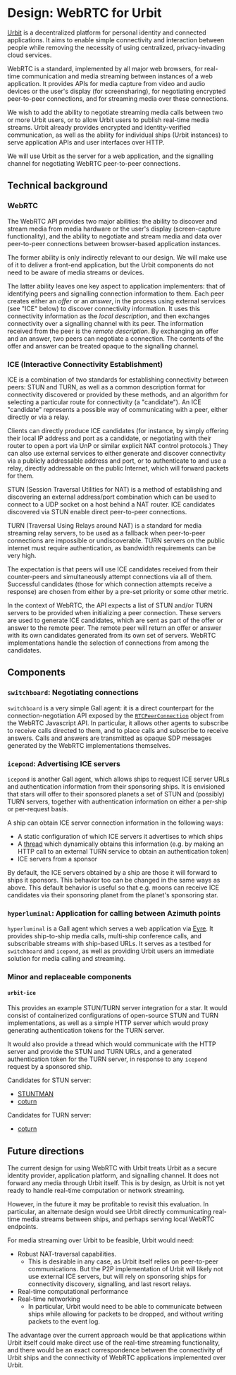 # Design: WebRTC for Urbit

[Urbit](https://urbit.org) is a decentralized platform for personal identity and connected applications. It aims to enable simple connectivity and interaction between people while removing the necessity of using centralized, privacy-invading cloud services.

WebRTC is a standard, implemented by all major web browsers, for real-time communication and media streaming between instances of a web application. It provides APIs for media capture from video and audio devices or the user's display (for screensharing), for negotiating encrypted peer-to-peer connections, and for streaming media over these connections.

We wish to add the ability to negotiate streaming media calls between two or more Urbit users, or to allow Urbit users to publish real-time media streams. Urbit already provides encrypted and identity-verified communication, as well as the ability for individual ships (Urbit instances) to serve application APIs and user interfaces over HTTP.

We will use Urbit as the server for a web application, and the signalling channel for negotiating WebRTC peer-to-peer connections.

## Technical background

### WebRTC

The WebRTC API provides two major abilities: the ability to discover and stream media from media hardware or the user's display (screen-capture functionality), and the ability to negotiate and stream media and data over peer-to-peer connections between browser-based application instances.

The former ability is only indirectly relevant to our design. We will make use of it to deliver a front-end application, but the Urbit components do not need to be aware of media streams or devices.

The latter ability leaves one key aspect to application implementers: that of identifying peers and signalling connection information to them. Each peer creates either an _offer_ or an _answer_, in the process using external services (see "ICE" below) to discover connectivity information. It uses this connectivity information as the _local description_, and then exchanges connectivity over a signalling channel with its peer. The information received from the peer is the _remote description_. By exchanging an offer and an answer, two peers can negotiate a connection. The contents of the offer and answer can be treated opaque to the signalling channel.

### ICE (Interactive Connectivity Establishment)

ICE is a combination of two standards for establishing connectivity between peers: STUN and TURN, as well as a common description format for connectivity discovered or provided by these methods, and an algorithm for selecting a particular route for connectivity (a "candidate"). An ICE "candidate" represents a possible way of communicating with a peer, either directly or
via a relay.

Clients can directly produce ICE candidates (for instance, by simply offering their local IP address and port as a candidate, or negotiating with their router to open a port via UnP or similar explicit NAT control protocols.) They can also use external services to either generate and discover connectivity via a publicly addressable address and port, or to authenticate to and use a relay, directly addressable on the public Internet, which will forward packets for them.

STUN (Session Traversal Utilities for NAT) is a method of establishing and discovering an external address/port combination which can be used to connect to a UDP socket on a host behind a NAT router. ICE candidates discovered via STUN enable direct peer-to-peer connections.

TURN (Traversal Using Relays around NAT) is a standard for media streaming relay servers, to be used as a fallback when peer-to-peer connections are impossible or undiscoverable. TURN servers on the public internet must require authentication, as bandwidth requirements can be very high.

The expectation is that peers will use ICE candidates received from their counter-peers and simultaneously attempt connections via all of them. Successful candidates (those for which connection attempts receive a response) are chosen from either by a pre-set priority or some other metric.

In the context of WebRTC, the API expects a list of STUN and/or TURN servers to be provided when initializing a peer connection. These servers are used to generate ICE candidates, which are sent as part of the offer or answer to the remote peer. The remote peer will return an offer or answer with its own candidates generated from its own set of servers. WebRTC implementations handle the selection of connections from among the candidates.


## Components

### `switchboard`: Negotiating connections

`switchboard` is a very simple Gall agent: it is a direct counterpart for the connection-negotiation API exposed by the [`RTCPeerConnection`](https://developer.mozilla.org/en-US/docs/Web/API/RTCPeerConnection) object from the WebRTC Javascript API. In particular, it allows other agents to subscribe to receive calls directed to them, and to place calls and subscribe to receive answers. Calls and answers are transmitted as opaque SDP messages generated by the WebRTC implementations themselves.

### `icepond`: Advertising ICE servers

`icepond` is another Gall agent, which allows ships to request ICE server URLs and authentication information from their sponsoring ships. It is envisioned that stars will offer to their sponsored planets a set of STUN and (possibly) TURN servers, together with authentication information on either a per-ship or per-request basis.

A ship can obtain ICE server connection information in the following ways:

- A static configuration of which ICE servers it advertises to which ships
- A [thread](https://urbit.org/docs/tutorials/arvo/gall/#threads) which dynamically obtains this information (e.g. by making an HTTP call to an external TURN service to obtain an authentication token)
- ICE servers from a sponsor

By default, the ICE servers obtained by a ship are those it will forward to ships it sponsors. This behavior too can be changed in the same ways as above. This default behavior is useful so that e.g. moons can receive ICE candidates via their sponsoring planet from the planet's sponsoring star.

### `hyperluminal`: Application for calling between Azimuth points

`hyperluminal` is a Gall agent which serves a web application via [Eyre](https://urbit.org/docs/glossary/eyre/). It provides ship-to-ship media calls, multi-ship conference calls, and subscribable streams with ship-based URLs. It serves as a testbed for `switchboard` and `icepond`, as well as providing Urbit users an immediate solution for media calling and streaming.

### Minor and replaceable components

#### `urbit-ice`

This provides an example STUN/TURN server integration for a star. It would consist of containerized configurations of open-source STUN and TURN implementations, as well as a simple HTTP server which would proxy generating authentication tokens for the TURN server.

It would also provide a thread which would communicate with the HTTP server and provide the STUN and TURN URLs, and a generated authentication token for the TURN server, in response to any `icepond` request by a sponsored ship.

Candidates for STUN server:

- [STUNTMAN](https://github.com/jselbie/stunserver)
- [coturn](https://github.com/coturn/coturn)

Candidates for TURN server:

- [coturn](https://github.com/coturn/coturn)

## Future directions

The current design for using WebRTC with Urbit treats Urbit as a secure identity provider, application platform, and signalling channel. It does not forward any media through Urbit itself. This is by design, as Urbit is not yet ready to handle real-time computation or network streaming.

However, in the future it may be profitable to revisit this evaluation. In particular, an alternate design would see Urbit directly communicating real-time media streams between ships, and perhaps serving local WebRTC endpoints.

For media streaming over Urbit to be feasible, Urbit would need:

- Robust NAT-traversal capabilities.
  * This is desirable in any case, as Urbit itself relies on peer-to-peer communications. But the P2P implementation of Urbit will likely not use external ICE servers, but will rely on sponsoring ships for connectivity discovery, signalling, and last resort relays.
- Real-time computational performance
- Real-time networking
  * In particular, Urbit would need to be able to communicate between ships while allowing for packets to be dropped, and without writing packets to the event log.
  
The advantage over the current approach would be that applications within Urbit itself could make direct use of the real-time streaming functionality, and there would be an exact correspondence between the connectivity of Urbit ships and the connectivity of WebRTC applications implemented over Urbit.